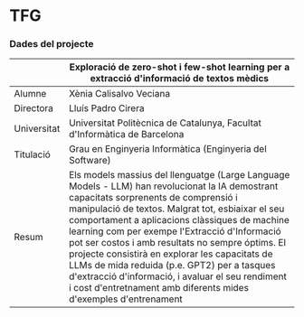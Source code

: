 # TFG 

### Dades del projecte

| | Exploració de zero-shot i few-shot learning per a extracció d'informació de textos mèdics |
| ------ | ------ |
| Alumne | Xènia Calisalvo Veciana |
| Directora | Lluís Padro Cirera |
| Universitat | Universitat Politècnica de Catalunya, Facultat d'Informàtica de Barcelona |
| Titulació | Grau en Enginyeria Informàtica (Enginyeria del Software) |
| Resum | Els models massius del llenguatge (Large Language Models - LLM) han revolucionat la IA demostrant capacitats sorprenents de comprensió i manipulació de textos. Malgrat tot, esbiaixar el seu comportament a aplicacions clàssiques de machine learning com per exempe l'Extracció d'Informació pot ser costos i amb resultats no sempre óptims. El projecte consistirà en explorar les capacitats de LLMs de mida reduida (p.e. GPT2) per a tasques d'extracció d'informació, i avaluar el seu rendiment i cost d'entretnament amb diferents mides d'exemples d'entrenament |


